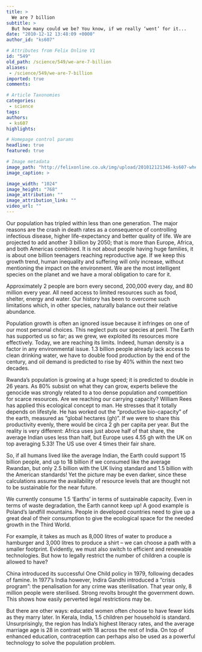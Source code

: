 ```yaml
---
title: >
  We are 7 billion
subtitle: >
  But how many could we be? You know, if we really ‘went’ for it...
date: "2010-12-12 13:48:09 +0000"
author_id: "ks607"

# Attributes from Felix Online V1
id: "549"
old_path: /science/549/we-are-7-billion
aliases:
 - /science/549/we-are-7-billion
imported: true
comments:

# Article Taxonomies
categories:
 - science
tags:
authors:
 - ks607
highlights:

# Homepage control params
headline: true
featured: true

# Image metadata
image_path: "http://felixonline.co.uk/img/upload/201012121346-ks607-whereswa.jpg"
image_caption: >

image_width: "1024"
image_height: "768"
image_attribution: ""
image_attribution_link: ""
video_url: ""
---
```


Our population has tripled within less than one generation. The major reasons are the crash in death rates as a consequence of controlling infectious disease, higher life-expectancy and better quality of life. We are projected to add another 3 billion by 2050; that is more than Europe, Africa, and both Americas combined. It is not about people having huge families, it is about one billion teenagers reaching reproductive age. If we keep this growth trend, human inequality and suffering will only increase, without mentioning the impact on the environment. We are the most intelligent species on the planet and we have a moral obligation to care for it.

Approximately 2 people are born every second, 200,000 every day, and 80 million every year. All need access to limited resources such as food, shelter, energy and water. Our history has been to overcome such limitations which, in other species, naturally balance out their relative abundance.

Population growth is often an ignored issue because it infringes on one of our most personal choices. This neglect puts our species at peril. The Earth has supported us so far; as we grew, we exploited its resources more effectively. Today, we are reaching its limits. Indeed, human density is a factor in any environmental issue. 1.3 billion people already lack access to clean drinking water, we have to double food production by the end of the century, and oil demand is predicted to rise by 40% within the next two decades.

Rwanda’s population is growing at a huge speed; it is predicted to double in 26 years. As 80% subsist on what they can grow, experts believe the genocide was strongly related to a too dense population and competition for scarce resources. Are we reaching our carrying capacity? William Rees has applied this ecological concept to man. He stresses that it totally depends on lifestyle. He has worked out the “productive bio-capacity” of the earth, measured as “global hectares (gh)”. If we were to share this productivity evenly, there would be circa 2 gh per capita per year. But the reality is very different: Africa uses just above half of that share, the average Indian uses less than half, but Europe uses 4.55 gh with the UK on top averaging 5.33! The US use over 4 times their fair share.

So, if all humans lived like the average Indian, the Earth could support 15 billion people, and up to 18 billion if we consumed like the average Rwandan, but only 2.5 billion with the UK living standard and 1.5 billion with the American standards! Yet the picture may be even darker, since these calculations assume the availability of resource levels that are thought not to be sustainable for the near future.

We currently consume 1.5 ‘Earths’ in terms of sustainable capacity. Even in terms of waste degradation, the Earth cannot keep up! A good example is Poland’s landfill mountains. People in developed countries need to give up a great deal of their consumption to give the ecological space for the needed growth in the Third World.

For example, it takes as much as 8,000 litres of water to produce a hamburger and 3,000 litres to produce a shirt – we can choose a path with a smaller footprint. Evidently, we must also switch to efficient and renewable technologies. But how to legally restrict the number of children a couple is allowed to have?

China introduced its successful One Child policy in 1979, following decades of famine. In 1977’s India however, Indira Gandhi introduced a “crisis program”: the penalisation for any crime was sterilisation. That year only, 8 million people were sterilised. Strong revolts brought the government down. This shows how easily perverted legal restrictions may be.

But there are other ways: educated women often choose to have fewer kids as they marry later. In Kerala, India, 1.5 children per household is standard. Unsurprisingly, the region has India’s highest literacy rates, and the average marriage age is 28 in contrast with 18 across the rest of India. On top of enhanced education, contraception can perhaps also be used as a powerful technology to solve the population problem.
